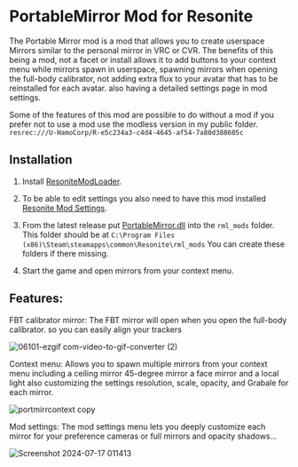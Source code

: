 # PortableMirror Mod for Resonite
The Portable Mirror mod is a mod that allows you to create userspace Mirrors similar to the personal mirror in VRC or CVR. The benefits of this being a mod, not a facet or install allows it to add buttons to your context menu while mirrors spawn in userspace, spawning mirrors when opening the full-body calibrator, not adding extra flux to your avatar that has to be reinstalled for each avatar. also having a detailed settings page in mod settings.


Some of the features of this mod are possible to do without a mod if you prefer not to use a mod use the modless version in my public folder. ```resrec:///U-HamoCorp/R-e5c234a3-c4d4-4645-af54-7a80d388605c``` 

## Installation
1. Install [ResoniteModLoader](https://github.com/resonite-modding-group/ResoniteModLoader).

2. To be able to edit settings you also need to have this mod installed [Resonite Mod Settings](https://github.com/badhaloninja/ResoniteModSettings).

3. From the latest release put [PortableMirror.dll](https://github.com/HamoCorp/PortableMirror/releases/latest/download/PortableMirror.dll) into the `rml_mods` folder. This folder should be at `C:\Program Files (x86)\Steam\steamapps\common\Resonite\rml_mods` You can create these folders if there missing.

4. Start the game and open mirrors from your context menu.

## Features:
FBT calibrator mirror: The FBT mirror will open when you open the full-body calibrator. so you can easily align your trackers

![06101-ezgif com-video-to-gif-converter (2)](https://github.com/user-attachments/assets/70067411-3d0e-414d-abc8-69ac0b450059)

Context menu: Allows you to spawn multiple mirrors from your context menu including a ceiling mirror 45-degree mirror a face mirror and a local light also customizing the settings resolution, scale, opacity, and Grabale for each mirror.

![portmirrcontext copy](https://github.com/user-attachments/assets/7e1f8e09-9112-4364-af41-d4aa377466f7)

Mod settings: The mod settings menu lets you deeply customize each mirror for your preference cameras or full mirrors and opacity shadows...

![Screenshot 2024-07-17 011413](https://github.com/user-attachments/assets/266f50e9-3f04-4fd2-8ca9-a6619df16302)
